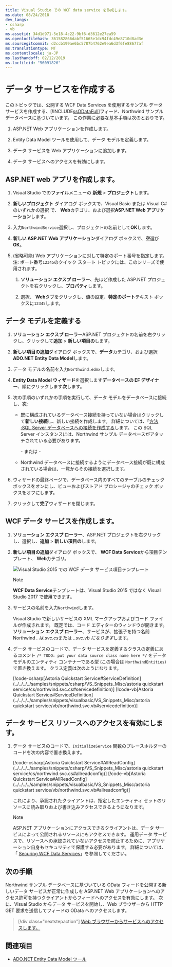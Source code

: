 ```yaml
---
title: Visual Studio での WCF data service を作成します。
ms.date: 08/24/2018
dev_langs:
- csharp
- vb
ms.assetid: 34d1d971-5e18-4c22-9bf6-d3612e27ea59
ms.openlocfilehash: 361582866dabf51665e1dc94fdc49e8710d8ad3e
ms.sourcegitcommit: d2ccb199ae6bc5787b4762e9ea6d3f6fe88677af
ms.translationtype: MT
ms.contentlocale: ja-JP
ms.lasthandoff: 02/12/2019
ms.locfileid: "56091826"
---
```

# <a name="create-the-data-service"></a>データ サービスを作成する

このトピックでは、公開する WCF Data Services を使用するサンプル データ サービスを作成する、[!INCLUDE[ssODataFull](../../../../includes/ssodatafull-md.md)]フィード、Northwind サンプル データベースに基づいています。 この作業に必要な基本手順は次のとおりです。

1. ASP.NET Web アプリケーションを作成します。

2. Entity Data Model ツールを使用して、データ モデルを定義します。

3. データ サービスを Web アプリケーションに追加します。

4. データ サービスへのアクセスを有効にします。

## <a name="create-the-aspnet-web-app"></a>ASP.NET web アプリを作成します。

1. Visual Studio での**ファイル**メニューの **新規** > **プロジェクト**します。

1. **新しいプロジェクト** ダイアログ ボックスで、Visual Basic または Visual C# のいずれかの選択 で、 **Web**カテゴリ、および選択**ASP.NET Web アプリケーション**します。

1. 入力`NorthwindService`選択し、プロジェクトの名前として**OK**します。

1. **新しい ASP.NET Web アプリケーション**ダイアログ ボックスで、**空**選び**OK**。

1. (省略可能) Web アプリケーションに対して特定のポート番号を指定します。 注: ポート番号`12345`のクイック スタート トピックには、このシリーズで使用されます。

    1. **ソリューション エクスプ ローラー**、先ほど作成した ASP.NET プロジェクトを右クリックし、**プロパティ**します。

    2. 選択、 **Web**タブをクリックし、値の設定、**特定のポート**テキスト ボックスに`12345`します。

## <a name="define-the-data-model"></a>データ モデルを定義する

1. **ソリューション エクスプ ローラー**ASP.NET プロジェクトの名前を右クリックし、クリックして**追加** > **新しい項目の**します。

2. **新しい項目の追加**ダイアログ ボックスで、**データ**カテゴリ、および選択**ADO.NET Entity Data Model**します。

3. データ モデルの名前を入力`Northwind.edmx`します。

4. **Entity Data Model ウィザード**を選択します**データベースの EF デザイナー**、順にクリックします**次**します。

5. 次の手順のいずれかの手順を実行して、データ モデルをデータベースに接続し、**次**:

    -   既に構成されているデータベース接続を持っていない場合はクリックして**新しい接続**し、新しい接続を作成します。 詳細については、「[方法 :SQL Server データベースへの接続を作成する](https://docs.microsoft.com/previous-versions/visualstudio/visual-studio-2008/s4yys16a(v=vs.90))します。 この SQL Server インスタンスには、Northwind サンプル データベースがアタッチされている必要があります。

         \- または -

    -   Northwind データベースに接続するようにデータベース接続が既に構成されている場合は、一覧からその接続を選択します。

6. ウィザードの最終ページで、データベース内のすべてのテーブルのチェック ボックスをオンにし、ビューおよびストアド プロシージャのチェック ボックスをオフにします。

7. クリックして**完了**ウィザードを閉じます。

## <a name="create-the-wcf-data-service"></a>WCF データ サービスを作成します。

1. **ソリューション エクスプ ローラー**、ASP.NET プロジェクトを右クリックし、選択し、**追加** > **新しい項目の**します。

2. **新しい項目の追加**ダイアログ ボックスで、 **WCF Data Service**から項目テンプレート、 **Web**カテゴリ。

   ![Visual Studio 2015 での WCF データ サービス項目テンプレート](media/wcf-data-service-item-template.png)

   > [!NOTE]
   > **WCF Data Service**テンプレートは、Visual Studio 2015 ではなく Visual Studio 2017 で使用できます。

3. サービスの名前を入力`Northwind`します。

     Visual Studio で新しいサービスの XML マークアップおよびコード ファイルが作成されます。 既定では、コード エディターのウィンドウが開きます。 **ソリューション エクスプ ローラー**、サービスが、拡張子を持つ名前 Northwind *. は.svc.cs*または *..svc.vb になります*します。

4. データ サービスのコードで、データ サービスを定義するクラスの定義にあるコメント `/* TODO: put your data source class name here */` をデータ モデルのエンティティ コンテナーである型 (この場合は `NorthwindEntities`) で置き換えます。 クラス定義は次のようになります。

     [!code-csharp[Astoria Quickstart Service#ServiceDefinition](../../../../samples/snippets/csharp/VS_Snippets_Misc/astoria quickstart service/cs/northwind.svc.cs#servicedefinition)]
     [!code-vb[Astoria Quickstart Service#ServiceDefinition](../../../../samples/snippets/visualbasic/VS_Snippets_Misc/astoria quickstart service/vb/northwind.svc.vb#servicedefinition)]

## <a name="enable-access-to-data-service-resources"></a>データ サービス リソースへのアクセスを有効にします。

1. データ サービスのコードで、`InitializeService` 関数のプレースホルダーのコードを次の内容で置き換えます。

     [!code-csharp[Astoria Quickstart Service#AllReadConfig](../../../../samples/snippets/csharp/VS_Snippets_Misc/astoria quickstart service/cs/northwind.svc.cs#allreadconfig)]
     [!code-vb[Astoria Quickstart Service#AllReadConfig](../../../../samples/snippets/visualbasic/VS_Snippets_Misc/astoria quickstart service/vb/northwind.svc.vb#allreadconfig)]

     これにより、承認されたクライアントは、指定したエンティティ セットのリソースに読み取りおよび書き込みアクセスできるようになります。

    > [!NOTE]
    > ASP.NET アプリケーションにアクセスできるクライアントは、データ サービスによって公開されるリソースにもアクセスできます。 運用データ サービスで、リソースへの承認されていないアクセスを防止するために、アプリケーション自身もセキュリティで保護する必要があります。 詳細については、「 [Securing WCF Data Services](../../../../docs/framework/data/wcf/securing-wcf-data-services.md)」を参照してください。

## <a name="next-steps"></a>次の手順

Northwind サンプル データベースに基づいている OData フィードを公開する新しいデータ サービスが正常に作成しを ASP.NET Web アプリケーションへのアクセス許可を持つクライアントからフィードへのアクセスを有効にします。 次に、Visual Studio からデータ サービスを開始し、Web ブラウザーから HTTP GET 要求を送信してフィードの OData へのアクセスします。

> [!div class="nextstepaction"]
> [Web ブラウザーからサービスへのアクセスします。](../../../../docs/framework/data/wcf/accessing-the-service-from-a-web-browser-wcf-data-services-quickstart.md)

## <a name="see-also"></a>関連項目

- [ADO.NET Entity Data Model ツール](https://docs.microsoft.com/previous-versions/dotnet/netframework-4.0/bb399249(v=vs.100))
